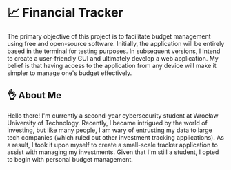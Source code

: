 
# 📈 Financial Tracker
The primary objective of this project is to facilitate budget management using free and open-source software. Initially, the application will be entirely based in the terminal for testing purposes. In subsequent versions, I intend to create a user-friendly GUI and ultimately develop a web application. My belief is that having access to the application from any device will make it simpler to manage one's budget effectively.

## 👌 About Me
Hello there! I'm currently a second-year cybersecurity student at Wrocław University of Technology.
Recently, I became intrigued by the world of investing, but like many people, I am wary of entrusting my data to large tech companies (which ruled out other investment tracking applications). As a result, I took it upon myself to create a small-scale tracker application to assist with managing my investments. Given that I'm still a student, I opted to begin with personal budget management.